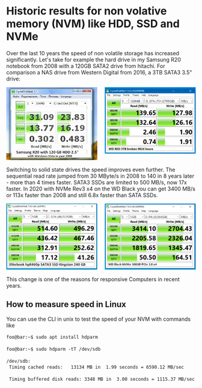 # Historic results for non volative memory (NVM) like HDD, SSD and NVMe

Over the last 10 years the speed of non volatile storage has increased significantly. Let's take for example the hard drive in my Samsung R20 notebook from 2008 with a 120GB SATA2 drive from hitachi. For comparison a NAS drive from Western Digital from 2016, a 3TB SATA3 3.5" drive:

<img src="WD_RED_3TB.png" width="48%" align="right">
<img src="CoreDuo.jpg" width="48%">

Switching to solid state drives the speed improves even further. The sequential read rate jumped from 30 MByte/s in 2008 to 140 in 8 years later - more than 4 times faster. SATA3 SSDs are limited to 500 MB/s, now 17x faster. In 2020 with NVMe Rev3 x4 on the WD Black you can get 3400 MB/s or 113x faster than 2008 and still 6.8x faster than SATA SSDs.

<img src="wd_black_500GB.png" width="48%" align="right">
<img src="hp8460p_SATA3_240GB_Kingston.png" width="48%">

This change is one of the reasons for responsive Computers in recent years.

## How to measure speed in Linux

You can use the CLI in unix to test the speed of your NVM with commands like

``` console
foo@bar:~$ sudo apt install hdparm

foo@bar:~$ sudo hdparm -tT /dev/sdb

/dev/sdb:
 Timing cached reads:   13134 MB in  1.99 seconds = 6590.12 MB/sec

 Timing buffered disk reads: 3348 MB in  3.00 seconds = 1115.37 MB/sec
```
